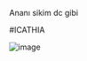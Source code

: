 Ananı sikim dc gibi

#ICATHIA

![image](https://user-images.githubusercontent.com/68007625/133621717-8e762234-f3f7-4ddb-8103-92012408530f.png)
